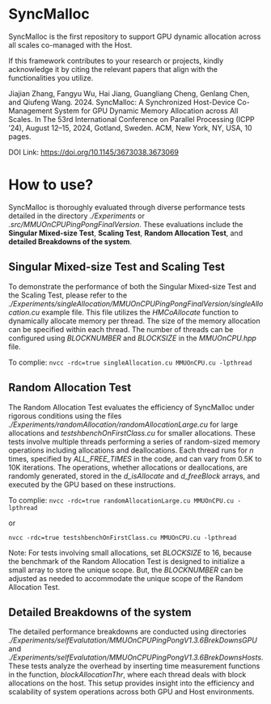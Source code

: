 # SyncMalloc
SyncMalloc is the first repository to support GPU dynamic allocation across all scales co-managed with the Host.

If this framework contributes to your research or projects, kindly acknowledge it by citing the relevant papers that align with the functionalities you utilize.

Jiajian Zhang, Fangyu Wu, Hai Jiang, Guangliang Cheng, Genlang Chen, and Qiufeng Wang. 2024. SyncMalloc: A Synchronized Host-Device Co-Management System for GPU Dynamic Memory Allocation across All Scales. In The 53rd International Conference on Parallel Processing (ICPP ’24), August 12–15, 2024, Gotland, Sweden. ACM, New York, NY, USA, 10 pages.

DOI Link:  https://doi.org/10.1145/3673038.3673069

# How to use?
SyncMalloc is thoroughly evaluated through diverse performance tests detailed in the directory *./Experiments* or *.src/MMUOnCPUPingPongFinalVersion*. These evaluations include the **Singular Mixed-size Test**, **Scaling Test**, **Random Allocation Test**, and **detailed Breakdowns of the system**.

## Singular Mixed-size Test and Scaling Test
To demonstrate the performance of both the Singular Mixed-size Test and the Scaling Test, please refer to the *./Experiments/singleAllocation/MMUOnCPUPingPongFinalVersion/singleAllocation.cu* example file. This file utilizes the *HMCoAllocate* function to dynamically allocate memory per thread. The size of the memory allocation can be specified within each thread. The number of threads can be configured using *BLOCKNUMBER* and *BLOCKSIZE* in the *MMUOnCPU.hpp* file.

To complie:
`nvcc -rdc=true singleAllocation.cu MMUOnCPU.cu -lpthread`

## Random Allocation Test
The Random Allocation Test evaluates the efficiency of SyncMalloc under rigorous conditions using the files *./Experiments/randomAllocation/randomAllocationLarge.cu* for large allocations and  *testshbenchOnFirstClass.cu* for smaller allocations. These tests involve multiple threads performing a series of random-sized memory operations including allocations and deallocations. Each thread runs for *n* times, specified by *ALL_FREE_TIMES* in the code, and can vary from 0.5K to 10K iterations. The operations, whether allocations or deallocations, are randomly generated, stored in the *d_isAllocate* and *d_freeBlock* arrays, and executed by the GPU based on these instructions.

To complie:
`nvcc -rdc=true randomAllocationLarge.cu MMUOnCPU.cu -lpthread`

or 

`nvcc -rdc=true testshbenchOnFirstClass.cu MMUOnCPU.cu -lpthread`

Note: For tests involving small allocations, set *BLOCKSIZE* to 16, because the benchmark of the Random Allocation Test is designed to initialize a small array to store the unique scope. But, the *BLOCKNUMBER* can be adjusted as needed to accommodate the unique scope of the Random Allocation Test.

## Detailed Breakdowns of the system
The detailed performance breakdowns are conducted using directories *./Experiments/selfEvalutation/MMUOnCPUPingPongV1.3.6BrekDownsGPU* and *./Experiments/selfEvalutation/MMUOnCPUPingPongV1.3.6BrekDownsHosts*. These tests analyze the overhead by inserting time measurement functions in the function, *blockAllocationThr*, where each thread deals with block allocations on the host. This setup provides insight into the efficiency and scalability of system operations across both GPU and Host environments.







